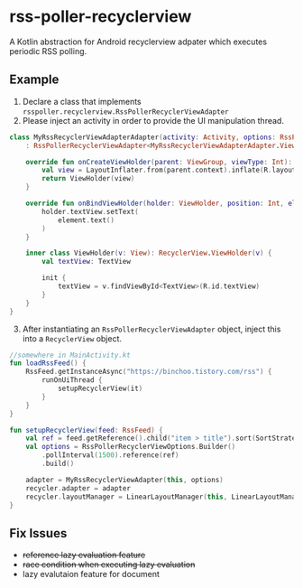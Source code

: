 # rss-poller-recyclerview
A Kotlin abstraction for Android recyclerview adpater which executes periodic RSS polling.

## Example
 1. Declare a class that implements `rsspoller.recyclerview.RssPollerRecyclerViewAdapter`
 2. Please inject an activity in order to provide the UI manipulation thread.
```kotlin
class MyRssRecyclerViewAdapterAdapter(activity: Activity, options: RssPollerRecyclerViewOptions)
    : RssPollerRecyclerViewAdapter<MyRssRecyclerViewAdapterAdapter.ViewHolder>(activity, options) {

    override fun onCreateViewHolder(parent: ViewGroup, viewType: Int): ViewHolder {
        val view = LayoutInflater.from(parent.context).inflate(R.layout.layout_rss_viewholder, parent, false)
        return ViewHolder(view)
    }

    override fun onBindViewHolder(holder: ViewHolder, position: Int, element: Element) {
        holder.textView.setText(
            element.text()
        )
    }

    inner class ViewHolder(v: View): RecyclerView.ViewHolder(v) {
        val textView: TextView

        init {
            textView = v.findViewById<TextView>(R.id.textView)
        }
    }
}
```

 3. After instantiating an `RssPollerRecyclerViewAdapter` object, inject this into a `RecyclerView` object.
 ```kotlin
//somewhere in MainActivity.kt
fun loadRssFeed() {
     RssFeed.getInstanceAsync("https://binchoo.tistory.com/rss") {
         runOnUiThread {
             setupRecyclerView(it)
         }
     }
 }

 fun setupRecyclerView(feed: RssFeed) {
     val ref = feed.getReference().child("item > title").sort(SortStrategy.TextLength(false))
     val options = RssPollerRecyclerViewOptions.Builder()
         .pollInterval(1500).reference(ref)
         .build()

     adapter = MyRssRecyclerViewAdapter(this, options)
     recycler.adapter = adapter
     recycler.layoutManager = LinearLayoutManager(this, LinearLayoutManager.VERTICAL, false)
 }
 ```
## Fix Issues
 - ~~reference lazy evaluation feature~~
 - ~~race condition when executing lazy evaluation~~
 - lazy evalutaion feature for document
